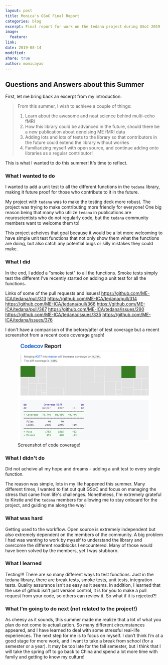 ```yaml
---
layout: post
title: Monica's GSoC Final Report
categories: blog
excerpt: Final report for work on the tedana project during GSoC 2019
image:
  feature:
link:
date: 2019-08-14
modified:
share: true
author: monicayao
---
```


## Questions and Answers about this Summer

First, let me bring back an excerpt from my introduction:

> From this summer, I wish to achieve a couple of things: 
> 1. Learn about the awesome and neat science behind multi-echo fMRI
> 2. How this library could be advanced in the future, should there be a new publication about denoising ME fMRI data
> 3. Adding lots and lots of tests to the library so that contributors in the future could extend the library without worries
> 4. Familiarizing myself with open source, and continue adding onto libraries as a regular contributor!

This is what I wanted to do this summer! It's time to reflect.

### What I wanted to do

I wanted to add a unit test to all the different functions in the `tedana` library, making it future proof for those who contribute to it in the future. 

My project with `tedana` was to make the testing deck more robust. The project was trying to make contributing more friendly for everyone!
One big reason being that many who utilize `tedana` in publications are neuroscientists who do not regularly code, but the `tedana` community members want to welcome them to!

This project acheives that goal because it would be a lot more welcoming to have simple unit test functions that not only show them what the functions are doing, but also catch any potential bugs or silly mistakes they could make.

### What I did 

In the end, I added a "smoke test" to all the functions. Smoke tests simply test the different I've recently started on adding a unit test for all the functions.

Links of some of the pull requests and issues! 
https://github.com/ME-ICA/tedana/pull/313
https://github.com/ME-ICA/tedana/pull/314
https://github.com/ME-ICA/tedana/pull/366
https://github.com/ME-ICA/tedana/pull/367
https://github.com/ME-ICA/tedana/issues/290
https://github.com/ME-ICA/tedana/issues/335
https://github.com/ME-ICA/tedana/issues/376

I don't have a comparison of the before/after of test coverage but a recent screenshot from a recent code coverage graph!
<figure>
  <img src="/images/codecoverage.jpg"
       alt="hometown">
  <figcaption> Screenshot of code coverage! </figcaption>
</figure>

### What I didn't do 

Did not acheive all my hope and dreams - adding a unit test to every single function.

The reason was simple, lots in my life happened this summer. Many different times, I wanted to flat out quit GSoC and focus on managing the stress that came from life's challenges. 
Nonetheless, I'm extremely grateful to Kirstie and the `tedana` members for allowing me to stay onboard for the project, and guiding me along the way!


### What was hard

Getting used to the workflow. Open source is extremely independent but also extremely dependent on the members of the community. A big problem I had was wanting to work by myself to understand the library and overcome the different roadblocks I encountered. Many of those would have been solved by the members, yet I was stubborn. 

### What I learned

Testing!!! There are so many different ways to test functions. Just in the tedana library, there are break tests, smoke tests, unit tests, integration tests. Quality assurance isn't as easy as it seems. 
In addition, I learned that the use of github isn't just version control, it is for you to make a pull request from your code, so others can review it. So what if it is rejected?!

### What I’m going to do next (not related to the project!)
As cheesy as it sounds, this summer made me realize that a lot of what you plan do not come to actualization. So many different circumstances appeared, and I have learned to deal with some stressful real-life experiences. The next step for me is to focus on myself. I don’t think I’m at a good stage for more work, and I want to take a break from school (for a semester or a year). It may be too late for the fall semester, but I think that I will take the spring off to go back to China and spend a lot more time with family and getting to know my culture! 

